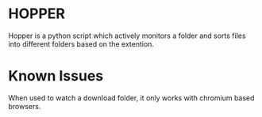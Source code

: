 # HOPPER
Hopper is a python script which actively monitors a folder and sorts files into different folders based on the extention.

# Known Issues
When used to watch a download folder, it only works with chromium based browsers.
